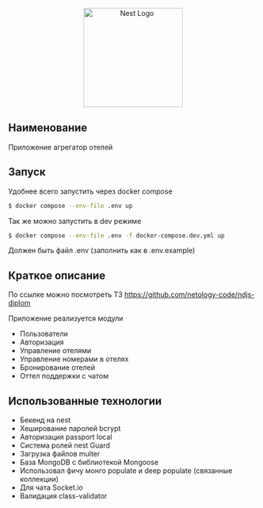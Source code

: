 <p align="center">
  <a href="http://nestjs.com/" target="blank"><img src="https://nestjs.com/img/logo-small.svg" width="200" alt="Nest Logo" /></a>
</p>

[circleci-image]: https://img.shields.io/circleci/build/github/nestjs/nest/master?token=abc123def456
[circleci-url]: https://circleci.com/gh/nestjs/nest

## Наименование

Приложение агрегатор отелей

## Запуск

Удобнее всего запустить через docker compose

```bash
$ docker compose --env-file .env up
```

Так же можно запустить в dev режиме

```bash
$ docker compose --env-file .env -f docker-compose.dev.yml up
```

Должен быть файл .env (заполнить как в .env.example)

## Краткое описание

По ссылке можно посмотреть ТЗ
https://github.com/netology-code/ndjs-diplom

Приложение реализуется модули

- Пользователи
- Авторизация
- Управление отелями
- Управление номерами в отелях
- Бронирование отелей
- Оттел поддержки с чатом

## Использованные технологии

- Бекенд на nest
- Хеширование паролей bcrypt
- Авторизация passport local
- Система ролей nest Guard
- Загрузка файлов multer
- База MongoDB с библиотекой Mongoose
- Использовал фичу монго populate и deep populate (связанные коллекции)
- Для чата Socket.io
- Валидация class-validator

